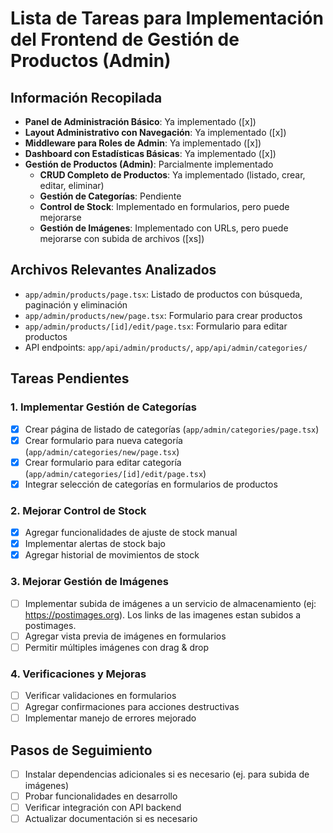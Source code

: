 # Lista de Tareas para Implementación del Frontend de Gestión de Productos (Admin)

## Información Recopilada
- **Panel de Administración Básico**: Ya implementado ([x])
- **Layout Administrativo con Navegación**: Ya implementado ([x])
- **Middleware para Roles de Admin**: Ya implementado ([x])
- **Dashboard con Estadísticas Básicas**: Ya implementado ([x])
- **Gestión de Productos (Admin)**: Parcialmente implementado
  - **CRUD Completo de Productos**: Ya implementado (listado, crear, editar, eliminar)
  - **Gestión de Categorías**: Pendiente
  - **Control de Stock**: Implementado en formularios, pero puede mejorarse
  - **Gestión de Imágenes**: Implementado con URLs, pero puede mejorarse con subida de archivos ([xs])

## Archivos Relevantes Analizados
- `app/admin/products/page.tsx`: Listado de productos con búsqueda, paginación y eliminación
- `app/admin/products/new/page.tsx`: Formulario para crear productos
- `app/admin/products/[id]/edit/page.tsx`: Formulario para editar productos
- API endpoints: `app/api/admin/products/`, `app/api/admin/categories/`

## Tareas Pendientes

### 1. Implementar Gestión de Categorías
- [x] Crear página de listado de categorías (`app/admin/categories/page.tsx`)
- [x] Crear formulario para nueva categoría (`app/admin/categories/new/page.tsx`)
- [x] Crear formulario para editar categoría (`app/admin/categories/[id]/edit/page.tsx`)
- [x] Integrar selección de categorías en formularios de productos

### 2. Mejorar Control de Stock
- [x] Agregar funcionalidades de ajuste de stock manual
- [x] Implementar alertas de stock bajo
- [x] Agregar historial de movimientos de stock

### 3. Mejorar Gestión de Imágenes
- [ ] Implementar subida de imágenes a un servicio de almacenamiento (ej: https://postimages.org). Los links de las imagenes estan subidos a postimages.
- [ ] Agregar vista previa de imágenes en formularios
- [ ] Permitir múltiples imágenes con drag & drop

### 4. Verificaciones y Mejoras
- [ ] Verificar validaciones en formularios
- [ ] Agregar confirmaciones para acciones destructivas
- [ ] Implementar manejo de errores mejorado

## Pasos de Seguimiento
- [ ] Instalar dependencias adicionales si es necesario (ej. para subida de imágenes)
- [ ] Probar funcionalidades en desarrollo
- [ ] Verificar integración con API backend
- [ ] Actualizar documentación si es necesario
